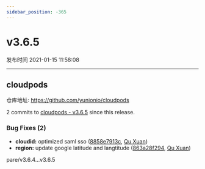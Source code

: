 ```yaml
---
sidebar_position: -365
---
```


# v3.6.5

发布时间 2021-01-15 11:58:08

-----

## cloudpods

仓库地址: https://github.com/yunionio/cloudpods

2 commits to [cloudpods - v3.6.5](https://github.com/yunionio/cloudpods/compare/v3.6.4...v3.6.5) since this release.

### Bug Fixes (2)
- **cloudid:** optimized saml sso ([8858e7913c](https://github.com/yunionio/cloudpods/commit/8858e7913c469623b47cc6b2f7c0e28682798f53), [Qu Xuan](mailto:quxuan@yunionyun.com))
- **region:** update google latitude and langtitude ([863a28f294](https://github.com/yunionio/cloudpods/commit/863a28f2949556d08d2b3e6fbeb25e636ef2b277), [Qu Xuan](mailto:quxuan@yunionyun.com))

pare/v3.6.4...v3.6.5
